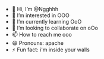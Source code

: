 - 👋 Hi, I’m @Ngghhh
- 👀 I’m interested in OOO
- 🌱 I’m currently learning OoO
- 💞️ I’m looking to collaborate on oOo
- 📫 How to reach me ooo
- 😄 Pronouns: apache
- ⚡ Fun fact: i'm inside your walls

<!---
Ngghhh/Ngghhh is a ✨ special ✨ repository because its `README.md` (this file) appears on your GitHub profile.
You can click the Preview link to take a look at your changes.
--->
